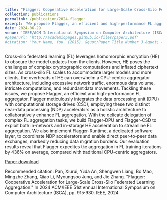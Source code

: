 ```yaml
---
title: "Flagger: Cooperative Acceleration for Large-Scale Cross-Silo Federated Learning Aggregation"
collection: publications
permalink: /publication/2024-flagger
excerpt: 'We propose Flagger, an efficient and high-performance FL aggregator. Flagger meticulously integrates the data processing unit (DPU) with computational storage drives (CSD), employing these two distinct near-data processing (NDP) accelerators as a holistic architecture to collaboratively enhance FL aggregation…'
date: 2024-06-29
venue: 'IEEE/ACM International Symposium on Computer Architecture (ISCA)'
#paperurl: 'http://academicpages.github.io/files/paper3.pdf'
#citation: 'Your Name, You. (2015). &quot;Paper Title Number 3.&quot; <i>Journal 1</i>. 1(3).'
---
```

Cross-silo federated learning (FL) leverages homomorphic encryption (HE) to obscure the model updates from the clients. However, HE poses the challenges of complex cryptographic computations and inflated ciphertext sizes. As cross-silo FL scales to accommodate larger models and more clients, the overheads of HE can overwhelm a CPU-centric aggregator architecture, including excessive network traffic, enormous data volume, intricate computations, and redundant data movements. Tackling these issues, we propose Flagger, an efficient and high-performance FL aggregator. Flagger meticulously integrates the data processing unit (DPU) with computational storage drives (CSD), employing these two distinct near-data processing (NDP) accelerators as a holistic architecture to collaboratively enhance FL aggregation. With the delicate delegation of complex FL aggregation tasks, we build Flagger-DPU and Flagger-CSD to exploit both in-network and in-storage HE acceleration to streamline FL aggregation. We also implement Flagger-Runtime, a dedicated software layer, to coordinate NDP accelerators and enable direct peer-to-peer data exchanges, markedly reducing data migration burdens. Our evaluation results reveal that Flagger expedites the aggregation in FL training iterations by 436% on average, compared with traditional CPU-centric aggregators.

[Paper download](https://ieeexplore.ieee.org/abstract/document/10609633)

Recommended citation: Pan, Xiurui, Yuda An, Shengwen Liang, Bo Mao, Mingzhe Zhang, Qiao Li, Myoungsoo Jung, and Jie Zhang. "Flagger: Cooperative Acceleration for Large-Scale Cross-Silo Federated Learning Aggregation." In 2024 ACM/IEEE 51st Annual International Symposium on Computer Architecture (ISCA), pp. 915-930. IEEE, 2024.